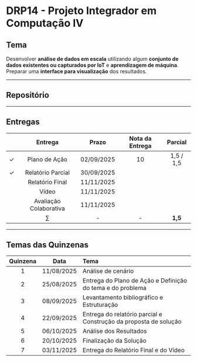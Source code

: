 # DRP14 - Projeto Integrador em Computação IV

## Tema
Desenvolver **análise de dados em escala** utilizando algum **conjunto de dados existentes ou capturados por IoT** e **aprendizagem de máquina**. Preparar uma **interface para visualização** dos resultados.

---

## Repositório


---

## Entregas

|     | Entrega | Prazo | Nota da Entrega | Parcial |
|:---:|:---:|:-----:|:---:|:---:|
| &check; | Plano de Ação | 02/09/2025 | 10 | 1,5 / 1,5 |
| &check; | Relatório Parcial | 30/09/2025 |  |  |
|  | Relatório Final | 11/11/2025 |  |  |
|  | Vídeo | 11/11/2025 |  |  |
|  | Avaliação Colaborativa | 11/11/2025 |  |  |
|  | $\sum$ | - | - | **1,5** |

---

## Temas das Quinzenas

| Quinzena | Data | Tema |
|:---:|:---:|:---|
| 1 | 11/08/2025 | Análise de cenário |
| 2 | 25/08/2025 | Entrega do Plano de Ação e Definição do tema e do problema |
| 3 | 08/09/2025 | Levantamento bibliográfico e Estruturação |
| 4 | 22/09/2025 | Entrega do relatório parcial e Construção da proposta de solução |
| 5 | 06/10/2025 | Análise dos Resultados |
| 6 | 20/10/2025 | Finalização da Solução |
| 7 | 03/11/2025 | Entrega do Relatório Final e do Vídeo |